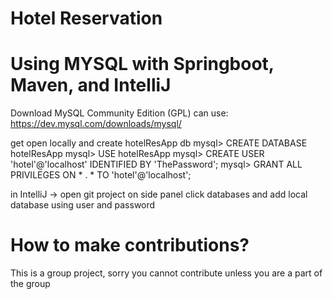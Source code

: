 # Hotel Reservation

# Using MYSQL with Springboot, Maven, and IntelliJ
Download MySQL Community Edition (GPL)
can use: https://dev.mysql.com/downloads/mysql/

get open locally and create hotelResApp db
mysql> CREATE DATABASE hotelResApp
mysql> USE hotelResApp
mysql> CREATE USER 'hotel'@'localhost' IDENTIFIED BY 'ThePassword';
mysql> GRANT ALL PRIVILEGES ON * . * TO 'hotel'@'localhost';

in IntelliJ -> open git project
on side panel click databases and add local database using user and password


# How to make contributions?
This is a group project, sorry you cannot contribute unless you are a part of the group
